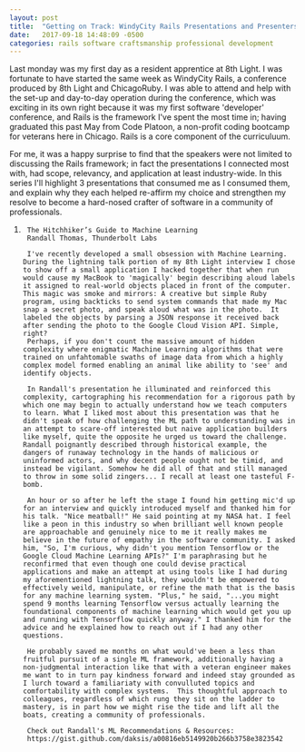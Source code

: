 ```yaml
---
layout: post
title:  "Getting on Track: WindyCity Rails Presentations and Presenters that Reaffirmed My Choice to Pursue the Craft"
date:   2017-09-18 14:48:09 -0500
categories: rails software craftsmanship professional development
---
```

Last monday was my first day as a resident apprentice at 8th Light.  I was fortunate to have started the same week as WindyCity Rails, a conference produced by 8th Light and ChicagoRuby.  I was able to attend and help with the set-up and day-to-day operation during the conference, which was exciting in its own right because it was my first software 'developer' conference, and Rails is the framework I've spent the most time in; having graduated this past May from Code Platoon, a non-profit coding bootcamp for veterans here in Chicago. Rails is a core component of the curriculuum.  

For me, it was a happy surprise to find that the speakers were not limited to discussing the Rails framework; in fact the presentations I connected most with, had scope, relevancy, and application at least industry-wide.  In this series I'll highlight 3 presentations that consumed me as I consumed them, and explain why they each helped re-affirm my choice and strengthen my resolve to become a hard-nosed crafter of software in a community of professionals.

1. 		The Hitchhiker’s Guide to Machine Learning
		Randall Thomas, Thunderbolt Labs

		I've recently developed a small obsession with Machine Learning. During the lightning talk portion of my 8th Light interview I chose to show off a small application I hacked together that when run would cause my MacBook to 'magically' begin describing aloud labels it assigned to real-world objects placed in front of the computer. This magic was smoke and mirrors: A creative but simple Ruby program, using backticks to send system commands that made my Mac snap a secret photo, and speak aloud what was in the photo.  It labeled the objects by parsing a JSON response it received back after sending the photo to the Google Cloud Vision API. Simple, right? 
		Perhaps, if you don't count the massive amount of hidden complexity where enigmatic Machine Learning algorithms that were trained on unfahtomable swaths of image data from which a highly complex model formed enabling an animal like ability to 'see' and identify objects.  
		
		In Randall's presentation he illuminated and reinforced this complexity, cartographing his recommendation for a rigorous path by which one may begin to actually understand how we teach computers to learn. What I liked most about this presentation was that he didn't speak of how challenging the ML path to understanding was in an attempt to scare-off interested but naive application builders like myself, quite the opposite he urged us toward the challenge. Randall poignantly described through historical example, the dangers of runaway technology in the hands of malicious or uninformed actors, and why decent people ought not be timid, and instead be vigilant. Somehow he did all of that and still managed to throw in some solid zingers... I recall at least one tasteful F-bomb.

		An hour or so after he left the stage I found him getting mic'd up for an interview and quickly introduced myself and thanked him for his talk. "Nice meatball!" He said pointing at my NASA hat. I feel like a peon in this industry so when brilliant well known people are approachable and genuinely nice to me it really makes me believe in the future of empathy in the software community. I asked him, "So, I'm curious, why didn't you mention Tensorflow or the Google Cloud Machine Learning APIs?" I'm paraphrasing but he reconfirmed that even though one could devise practical applications and make an attempt at using tools like I had during my aforementioned lightning talk, they wouldn't be empowered to effectively weild, manipulate, or refine the math that is the basis for any machine learning system. "Plus," he said, "...you might spend 9 months learning Tensorflow versus actually learning the foundational components of machine learning which would get you up and running with Tensorflow quickly anyway." I thanked him for the advice and he explained how to reach out if I had any other questions. 
		
		He probably saved me months on what would've been a less than fruitful pursuit of a single ML framework, additionally having a non-judgmental interaction like that with a veteran engineer makes me want to in turn pay kindness forward and indeed stay grounded as I lurch toward a familiariaty with convulluted topics and comfortability with complex systems.  This thoughtful approach to colleagues, regardless of which rung they sit on the ladder to mastery, is in part how we might rise the tide and lift all the boats, creating a community of professionals. 

		Check out Randall's ML Recommendations & Resources:
		https://gist.github.com/daksis/a00816eb5149920b266b3758e3823542




